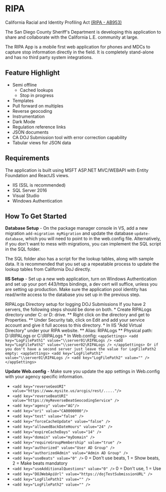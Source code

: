 # RIPA
California Racial and Identity Profiling Act [(RIPA - AB953)](https://oag.ca.gov/ab953/regulations)

The San Diego County Sheriff's Department is developing this application to share and collaborate with the California L.E. community at large.

The RIPA App is a mobile first web application for phones and MDCs to capture stop information directly in the field. It is completely stand-alone and has no third party system integrations.

## Feature Highlight

* Semi offline
  * Cached lookups
  * Stop in progress
* Templates
* Pull forward on multiples
* Reverse geocoding
* Instrumentation
* Dark Mode
* Regulation reference links
* JSON documents
* CA DOJ Submission tool with error correction capability
* Tabular views for JSON data

## Requirements

The application is built using MSFT ASP.NET MVC/WEBAPI with Entity Foundation and ReactJS views. 

* IIS (SSL is recommended)
* SQL Server 2016
* Visual Studio 
* Windows Authentication

## How To Get Started

**Database Setup** - On the package manager console in VS, add a new migration `add-migration myMigration` and update the database `update-database`, which you will need to point to in the web.config file. Alternatively, if you don't want to mess with migrations, you can implement the SQL script in the SQL folder.

The SQL folder also has a script for the lookup tables, along with sample data. It is recommended that you set up a repeatable process to update the lookup tables from California DoJ directly.

**IIS Setup** - Set up a new web application, turn on Windows Authentication and set up your port 443/https bindings, a dev cert will suffice, unless you are setting up production. Make sure the application pool identity has read/write access to the database you set up in the previous step.

RIPALogs Directory setup for logging DOJ Submissions
    If you have 2 servers, the following steps should be done on both.
      *	Create RIPALogs directory under C: or D: drive.
        **	Right click on the directory and get to Properties.
        **	Under Security tab, click on Edit and add your service account and give it full access to this directory.
      *	In IIS "Add Virtual Directory" under your RIPA website.
        **	Alias: RIPALogs
        **	Physical path: D:\RIPALogs or C:\RIPALogs
      *	In Web.config:
      `<appSettings>
                    <add key="LogFilePath1" value="\\server01\RIPALogs />
                    <add key="LogFilePath2" value="\\server02\RIPALogs />
      </appSettings>
      Or if you don't have a second server just leave the value for LogFilePath2 empty:
      <appSettings>
                  <add key="LogFilePath1" value="\\server01\RIPALogs />
                  <add key="LogFilePath2" value="" />
      </appSettings>`

**Update Web.config** - Make sure you update the app settings in Web.config with your agency specific information.
* `<add key="reverseGeoURI" value="https://www.mysite.us/arcgis/rest/....."/>`
* `<add key="reverseBeatURI" value="https://myReverseBeatGeocodingService" />`
* `<add key="agency" value="AG"/>`
* `<add key="ori" value="CA0000000"/>`
* `<add key="test" value="false" />`
* `<add key="forceCacheUpdate" value="false" />`
* `<add key="allowedBackDateHours" value="24" />`
* `<add key="expireCacheDays" value="14" />`
* `<add key="domain" value="myDomain" />`
* `<add key="requireGroupMembership" value="true" />`
* `<add key="authorized" value="User AD Group" />`
* `<add key="authorizedAdmin" value="Admin AD Group" />`
* `<add key="useBeats" value="0" />` 0 = Don't use beats, 1 = Show beats, 2 = Make beats mandatory
* `<add key="useAdditionalQuestions" value="0" />` 0 = Don't use, 1 = Use
* `<add key="DOJWebApiUrl" value="https://dojTestSubmissionURL" />`
* `<add key="LogFilePath1" value="" />`
* `<add key="LogFilePath2" value="" />`


